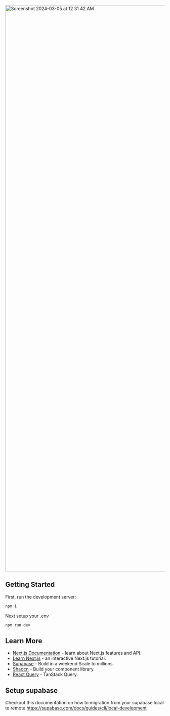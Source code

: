 <img width="1789" alt="Screenshot 2024-03-05 at 12 31 42 AM" src="https://github.com/Chensokheng/next--supabase-saas-boilerplate/assets/52232579/74fbc417-af32-4835-b0bd-d03c9c969102">

## Getting Started

First, run the development server:

```bash
npm i
```

Next setup your .env

```bash
npm run dev
```

## Learn More

-   [Next.js Documentation](https://nextjs.org/docs) - learn about Next.js features and API.
-   [Learn Next.js](https://nextjs.org/learn) - an interactive Next.js tutorial.
-   [Supabase](https://supabase.com/) - Build in a weekend Scale to millions.
-   [Shadcn](https://ui.shadcn.com/) - Build your component library.
-   [React Query](https://tanstack.com/query/latest/) - TanStack Query.

## Setup supabase

Checkout this documentation on how to migration from your supabase local to remote
https://supabase.com/docs/guides/cli/local-development
